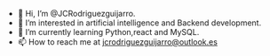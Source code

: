 - 👋 Hi, I’m @JCRodriguezguijarro.
- 👀 I’m interested in artificial intelligence and Backend development.
- 🌱 I’m currently learning Python,react and MySQL.
- 📫 How to reach me at jcrodriguezguijarro@outlook.es

<!---
JCRodriguezguijarro/JCRodriguezguijarro is a ✨ special ✨ repository because its `README.md` (this file) appears on your GitHub profile.
You can click the Preview link to take a look at your changes.
--->
